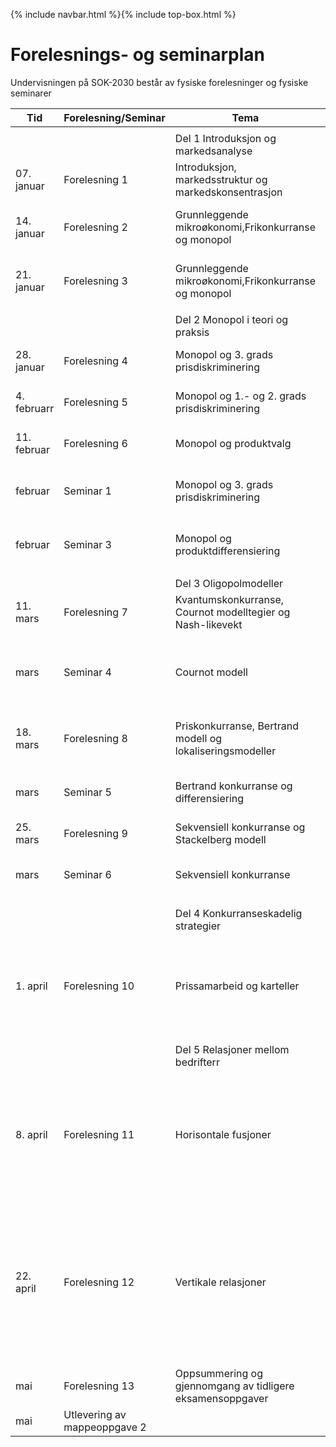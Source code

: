 {% include navbar.html %}{% include top-box.html %}
# Forelesnings- og seminarplan  
Undervisningen på SOK-2030 består av fysiske forelesninger og fysiske seminarer






| Tid        | Forelesning/Seminar      | Tema                   | Pensum |    Ressurser |       
|------------|--------------|------------------------|-------------------|-------|      
|   |    |   |   |
|            |  |Del 1 Introduksjon og markedsanalyse|    |
|07. januar  |Forelesning 1 |Introduksjon, markedsstruktur og markedskonsentrasjon            |PRN kap.1 og 3.1  |      |    
|14. januar  |Forelesning 2 |Grunnleggende mikroøkonomi,Frikonkurranse og monopol |PRN kap. 2.1 - 2.2 og 4.1||
|21. januar  |Forelesning 3  |Grunnleggende mikroøkonomi,Frikonkurranse og monopol |PRN kap. 2.1 - 2.2 og 4.1 | |
|   |   |  |
|            |              |Del 2 Monopol i teori og praksis|    |
|28. januar  |Forelesning 4 |Monopol og 3. grads prisdiskriminering      |PRN kap. 5.1 - 5.5|  |
|4. februarr |Forelesning 5|Monopol og 1.- og 2. grads prisdiskriminering|PRN kap. 6.1 - 6.3 |  |  
|11. februar |Forelesning 6|Monopol og produktvalg|PRN kap. 7.1 - 7.5 | [|
|februar |Seminar 1 |Monopol og 3. grads prisdiskriminering |Python Del 2 - 5.3 og 6.1 | |
| februar |Seminar 3|Monopol og produktdifferensiering| Python Del 2 - 7.3 og 7.5|  [| 
|  |   |   |
|            |              |Del 3 Oligopolmodeller|    |
|11. mars|Forelesning 7 |Kvantumskonkurranse, Cournot modelltegier og Nash-likevekt   ||
|mars |Seminar 4|Cournot modell|Python Del 3 - 9.4 og 9.5| [Oppgaver seminar 4](/Seminar 4 - Cournot modell.pdf)|
|18. mars  |Forelesning 8 |Priskonkurranse, Bertrand modell og lokaliseringsmodeller |PRN kap. 10.1 - 10.4 | [|
|mars|Seminar 5|Bertrand konkurranse og differensiering| Python Del 3 - 10.2 og 10.3| | 
|25. mars |Forelesning 9|Sekvensiell konkurranse og Stackelberg modell |PRN kap. 11 |    |
| mars |Seminar 6| Sekvensiell konkurranse|  Python Del 2 - 11.1 og 11.2 |   |   
|   |   |
|            |              |Del 4 Konkurranseskadelig strategier|    |
|1. april|Forelesning 10 |Prissamarbeid og karteller       |PRN kap. 14.1 - 14.2 og Python Del 4 - 14.1 - 14.2| [|
  |   |   | 
|      |      |Del 5 Relasjoner mellom bedrifterr|    |
|8. april|Forelesning 11 |Horisontale fusjoner          |PRN kap. 15.1 - 15.2 og 15.5.1 og Python Del 5 - 15.1 - 15.2  |  |
|22. april|Forelesning 12|Vertikale relasjoner |PRN kap. kap. 16.1 – 16.3.1, 17.1 -17.3 og 18.1 – 18.2 og Python 16.1 - 16.2|  |   
|mai|Forelesning 13|Oppsummering og gjennomgang av tidligere eksamensoppgaver  ||   
|mai| Utlevering av mappeoppgave 2|





